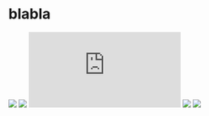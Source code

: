 # blabla

[![](https://img.shields.io/badge/License-MIT-green.svg?logo=internetarchive&logoColor=white&labelColor=464646&style=for-the-badge)](LICENSE.md)
[![](https://img.shields.io/github/commit-activity/m/trollepierre/blabla?label=Commits&logo=github&logoColor=white&labelColor=464646&style=for-the-badge)](https://github.com/trollepierre/blabla/commits/main)
![](https://img.shields.io/github/size/trollepierre/blabla/dist/blabla-0.0.1.min.js?label=Minified%20Size&logo=databricks&logoColor=white&labelColor=464646&color=ff69b4&style=for-the-badge)
[![](https://img.shields.io/codefactor/grade/github/trollepierre/blabla?label=Code+Quality&logo=codefactor&logoColor=white&labelColor=464646&color=29c3c5&style=for-the-badge)](https://www.codefactor.io/repository/github/trollepierre/blabla)
![](https://img.shields.io/jsdelivr/gh/hm/trollepierre/blabla?label=jsDelivr+Hits&logo=jsdelivr&logoColor=white&labelColor=464646&color=gold&style=for-the-badge)
